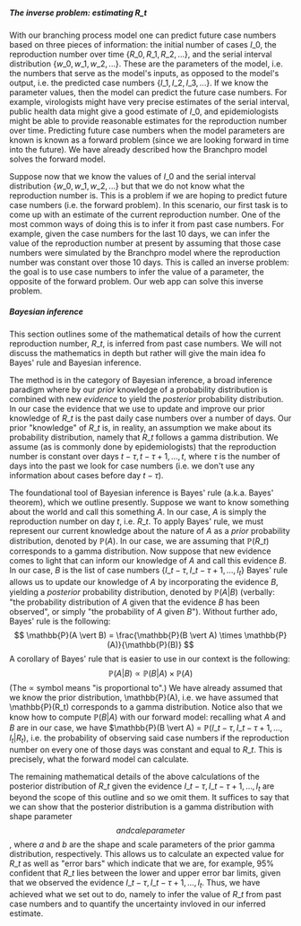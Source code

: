 ##### The inverse problem: estimating $R\_t$

With our branching process model one can predict future case numbers based on three pieces of information: the initial number of cases $I\_0$, the reproduction number over time $\{R\_0, R\_1, R\_2, ... \}$, and the serial interval distribution $\{w\_0, w\_1, w\_2, ... \}$. These are the parameters of the model, i.e. the numbers that serve as the model's inputs, as opposed to the model's output, i.e. the predicted case numbers $\{I\_1, I\_2, I\_3, ... \}$. If we know the parameter values, then the model can predict the future case numbers. For example, virologists might have very precise estimates of the serial interval, public health data might give a good estimate of $I\_0$, and epidemiologists might be able to provide reasonable estimates for the reproduction number over time. Predicting future case numbers when the model parameters are known is known as a forward problem (since we are looking forward in time into the future). We have already described how the Branchpro model solves the forward model.

Suppose now that we know the values of $I\_0$ and the serial interval distribution $\{w\_0, w\_1, w\_2, ... \}$ but that we do not know what the reproduction number is. This is a problem if we are hoping to predict future case numbers (i.e. the forward problem). In this scenario, our first task is to come up with an estimate of the current reproduction number. One of the most common ways of doing this is to infer it from past case numbers. For example, given the case numbers for the last 10 days, we can infer the value of the reproduction number at present by assuming that those case numbers were simulated by the Branchpro model where the reproduction number was constant over those 10 days. This is called an inverse problem: the goal is to use case numbers to infer the value of a parameter, the opposite of the forward problem. Our web app can solve this inverse problem.

##### Bayesian inference
This section outlines some of the mathematical details of how the current reproduction number, $R\_t$, is inferred from past case numbers. We will not discuss the mathematics in depth but rather will give the main idea fo Bayes' rule and Bayesian inference.

The method is in the category of Bayesian inference, a broad inference paradigm where by our $\textit{prior}$ knowledge of a probability distribution is combined with new $\textit{evidence}$ to yield the $\textit{posterior}$ probability distribution. In our case the evidence that we use to update and improve our prior knowledge of $R\_t$ is the past daily case numbers over a number of days. Our prior "knowledge" of $R\_t$ is, in reality, an assumption we make about its probability distribution, namely that $R\_t$ follows a gamma distribution. We assume (as is commonly done by epidemiologists) that the reproduction number is constant over days $t-\tau, t-\tau+1, \dots, t$, where $\tau$ is the number of days into the past we look for case numbers (i.e. we don't use any information about cases before day $t-\tau$).

The foundational tool of Bayesian inference is Bayes' rule (a.k.a. Bayes' theorem), which we outline presently. Suppose we want to know something about the world and call this something $A$. In our case, $A$ is simply the reproduction number on day $t$, i.e. $R\_t$. To apply Bayes' rule, we must represent our current knowledge about the nature of $A$ as a $\textit{prior}$ probability distribution, denoted by $\mathbb{P}(A)$. In our case, we are assuming that $\mathbb{P}(R\_t)$ corresponds to a gamma distribution. Now suppose that new evidence comes to light that can inform our knowledge of $A$ and call this evidence $B$. In our case, $B$ is the list of case numbers $\{I\_{t-\tau}, I\_{t-\tau+1}, \dots, I_t \}$ Bayes' rule allows us to update our knowledge of $A$ by incorporating the evidence $B$, yielding a $\textit{posterior}$ probability distribution, denoted by $\mathbb{P}(A \vert B)$ (verbally: "the probability distribution of $A$ given that the evidence $B$ has been observed", or simply "the probability of $A$ given $B$"). Without further ado, Bayes' rule is the following:
$$
\mathbb{P}(A \vert B) = \frac{\mathbb{P}(B \vert A) \times \mathbb{P}(A)}{\mathbb{P}(B)}
$$
A corollary of Bayes' rule that is easier to use in our context is the following:
$$
\mathbb{P}(A \vert B) \propto \mathbb{P}(B \vert A) \times \mathbb{P}(A)
$$
(The $\propto$ symbol means "is proportional to".) We have already assumed that we know the prior distribution, \mathbb{P}(A), i.e. we have assumed that \mathbb{P}(R\_t) corresponds to a gamma distribution. Notice also that we know how to compute $\mathbb{P}(B \vert A)$ with our forward model: recalling what $A$ and $B$ are in our case, we have $\mathbb{P}(B \vert A) = $\mathbb{P}(I\_{t-\tau}, I\_{t-\tau+1}, \dots, I_t \vert R_t)$, i.e. the probability of observing said case numbers if the reproduction number on every one of those days was constant and equal to $R\_t$. This is precisely, what the forward model can calculate.

The remaining mathematical details of the above calculations of the posterior distribution of $R\_t$ given the evidence $I\_{t-\tau}, I\_{t-\tau+1}, \dots, I_t$ are beyond the scope of this outline and so we omit them. It suffices to say that we can show that the posterior distribution is a gamma distribution with shape parameter $$ and cale parameter $$, where $a$ and $b$ are the shape and scale parameters of the prior gamma distribution, respectively. This allows us to calculate an expected value for $R\_t$ as well as "error bars" which indicate that we are, for example, 95% confident that $R\_t$ lies between the lower and upper error bar limits, given that we observed the evidence $I\_{t-\tau}, I\_{t-\tau+1}, \dots, I_t$. Thus, we have achieved what we set out to do, namely to infer the value of $R\_t$ from past case numbers and to quantify the uncertainty invloved in our inferred estimate.
